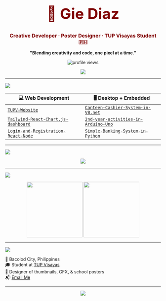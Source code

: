 <h1 align="center" style="font-size: 48px; color: #800000;">
  🎨 Gie Diaz
</h1>

<h3 align="center" style="color: #800000;">
  Creative Developer · Poster Designer · TUP Visayas Student 🇵🇭
</h3>

<p align="center"><strong>"Blending creativity and code, one pixel at a time."</strong></p>

<p align="center">
  <img src="https://komarev.com/ghpvc/?username=12valor&label=Profile+Views&color=800000&style=flat-square" alt="profile views" />
</p>


<p align="center">
  <img src="https://img.shields.io/badge/🎨%20Gie%20Diaz%20—%20Creative%20Developer%20-%23800000?style=for-the-badge&logoColor=white&color=800000" />
</p>

---

<img src="https://img.shields.io/badge/💼%20Projects%20In%20Focus-%23800000?style=flat-square&color=800000" />

| 💻 Web Development                        | 🖥️ Desktop + Embedded                     |
|------------------------------------------|-------------------------------------------|
| [`TUPV-Website`](https://github.com/12valor/TUPV-Website)        | [`Canteen-Cashier-System-in-VB.net`](https://github.com/12valor/Canteen-Cashier-System-in-VB.net) |
| [`Tailwind-React-Chart.js-dashboard`](https://github.com/12valor/Tailwind-React-Chart.js-dashboard-practice) | [`2nd-year-activities-in-Arduino-Uno`](https://github.com/12valor/2nd-year-activities-in-Arduino-Uno) |
| [`Login-and-Registration-React-Node`](https://github.com/12valor/Login-and-Registration-using-React-Node-MySQL-) | [`Simple-Banking-System-in-Python`](https://github.com/12valor/Simple-Banking-System-in-Python) |

---

<img src="https://img.shields.io/badge/🧠%20Tech%20Stack%20%26%20Tools-%23800000?style=flat-square&color=800000" />

<p align="center">
  <img src="https://skillicons.dev/icons?i=html,css,js,react,tailwind,figma,python,vb,arduino,mysql,github" />
</p>

---

<img src="https://img.shields.io/badge/📊%20GitHub%20Stats%20(Maroon%20Style)-%23800000?style=flat-square&color=800000" />

<p align="center">
  <img src="https://github-readme-stats.vercel.app/api?username=12valor&show_icons=true&hide_border=true&bg_color=1F1F1F&title_color=800000&icon_color=800000&text_color=ffffff" height="180" />
  <img src="https://github-readme-stats.vercel.app/api/top-langs/?username=12valor&layout=compact&hide_border=true&bg_color=1F1F1F&title_color=800000&text_color=ffffff" height="180" />
</p>

---

<img src="https://img.shields.io/badge/📬%20Contact%20%26%20Collab-%23800000?style=flat-square&color=800000" />

📍 Bacolod City, Philippines  
🎓 Student at [TUP Visayas](https://www.tup.edu.ph/)  
🎨 Designer of thumbnails, GFX, & school posters  
📬 [Email Me](mailto:evangelista.agdiaz@gmail.com)

---

<p align="center"><img src="https://img.shields.io/badge/Made%20with%20❤️%20and%20Maroon%20Passion-%23800000?style=for-the-badge&logo=github" /></p>
